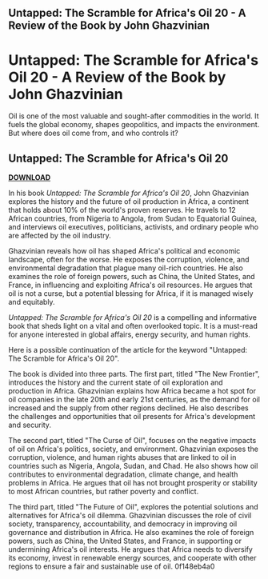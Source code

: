 ## Untapped: The Scramble for Africa's Oil 20 - A Review of the Book by John Ghazvinian

  
# Untapped: The Scramble for Africa's Oil 20 - A Review of the Book by John Ghazvinian
 
Oil is one of the most valuable and sought-after commodities in the world. It fuels the global economy, shapes geopolitics, and impacts the environment. But where does oil come from, and who controls it?
 
## Untapped: The Scramble for Africa's Oil 20


[**DOWNLOAD**](https://conttooperting.blogspot.com/?l=2tL1Sw)

 
In his book *Untapped: The Scramble for Africa's Oil 20*, John Ghazvinian explores the history and the future of oil production in Africa, a continent that holds about 10% of the world's proven reserves. He travels to 12 African countries, from Nigeria to Angola, from Sudan to Equatorial Guinea, and interviews oil executives, politicians, activists, and ordinary people who are affected by the oil industry.
 
Ghazvinian reveals how oil has shaped Africa's political and economic landscape, often for the worse. He exposes the corruption, violence, and environmental degradation that plague many oil-rich countries. He also examines the role of foreign powers, such as China, the United States, and France, in influencing and exploiting Africa's oil resources. He argues that oil is not a curse, but a potential blessing for Africa, if it is managed wisely and equitably.
 
*Untapped: The Scramble for Africa's Oil 20* is a compelling and informative book that sheds light on a vital and often overlooked topic. It is a must-read for anyone interested in global affairs, energy security, and human rights.

Here is a possible continuation of the article for the keyword "Untapped: The Scramble for Africa's Oil 20".
  
The book is divided into three parts. The first part, titled "The New Frontier", introduces the history and the current state of oil exploration and production in Africa. Ghazvinian explains how Africa became a hot spot for oil companies in the late 20th and early 21st centuries, as the demand for oil increased and the supply from other regions declined. He also describes the challenges and opportunities that oil presents for Africa's development and security.
 
The second part, titled "The Curse of Oil", focuses on the negative impacts of oil on Africa's politics, society, and environment. Ghazvinian exposes the corruption, violence, and human rights abuses that are linked to oil in countries such as Nigeria, Angola, Sudan, and Chad. He also shows how oil contributes to environmental degradation, climate change, and health problems in Africa. He argues that oil has not brought prosperity or stability to most African countries, but rather poverty and conflict.
 
The third part, titled "The Future of Oil", explores the potential solutions and alternatives for Africa's oil dilemma. Ghazvinian discusses the role of civil society, transparency, accountability, and democracy in improving oil governance and distribution in Africa. He also examines the role of foreign powers, such as China, the United States, and France, in supporting or undermining Africa's oil interests. He argues that Africa needs to diversify its economy, invest in renewable energy sources, and cooperate with other regions to ensure a fair and sustainable use of oil.
 0f148eb4a0
